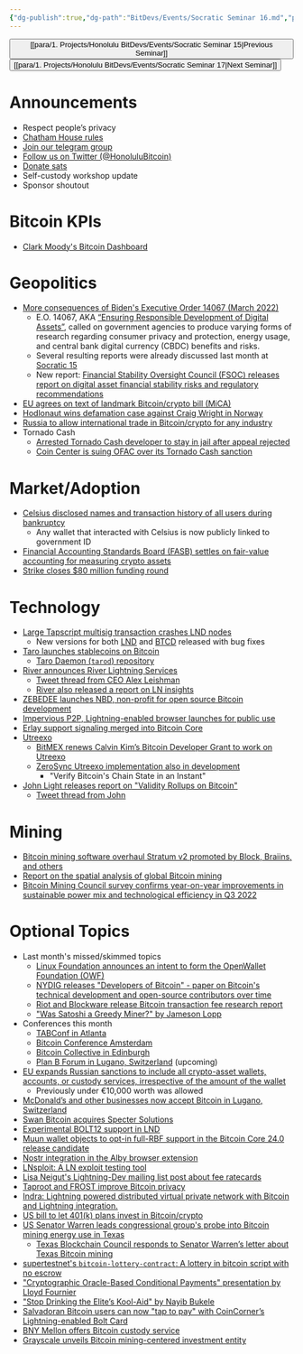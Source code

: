 ```yaml
---
{"dg-publish":true,"dg-path":"BitDevs/Events/Socratic Seminar 16.md","permalink":"/bit-devs/events/socratic-seminar-16/","title":"Socratic Seminar 16","tags":["bitdevs, socratic-16, bitcoin, resource"],"noteIcon":"3","created":"2022-10-04T06:23:49.667-10:00","updated":"2023-05-20T01:02:03.708-10:00"}
---
```




<button class="obsidian-button previous-seminar">[[para/1. Projects/Honolulu BitDevs/Events/Socratic Seminar 15\|Previous Seminar]]</button> <button class="obsidian-button next-seminar">[[para/1. Projects/Honolulu BitDevs/Events/Socratic Seminar 17\|Next Seminar]]</button> 

# Announcements

- Respect people’s privacy
- [Chatham House rules](https://www.chathamhouse.org/about-us/chatham-house-rule)
- [Join our telegram group](https://t.me/+Uh9gbHO9EHFkZWJh)
- [Follow us on Twitter (@HonoluluBitcoin)](https://twitter.com/HonoluluBitcoin)
- [Donate sats](https://checkout.opennode.com/p/5dea6b7a-d33c-4fda-b54c-98f092814c7d)
- Self-custody workshop update
- Sponsor shoutout

# Bitcoin KPIs

- [Clark Moody's Bitcoin Dashboard](https://bitcoin.clarkmoody.com/dashboard/)

# Geopolitics

- [More consequences of Biden's Executive Order 14067 (March 2022)](https://bitcoinmagazine.com/markets/biden-signs-bitcoin-executive-order-taps-cbdc)
	- E.O. 14067, AKA [“Ensuring Responsible Development of Digital Assets”](https://bitcoinmagazine.com/markets/biden-signs-bitcoin-executive-order-taps-cbdc), called on government agencies to produce varying forms of research regarding consumer privacy and protection, energy usage, and central bank digital currency (CBDC) benefits and risks.
	- Several resulting reports were already discussed last month at [Socratic 15](https://www.honolulubitdevs.com/2022-09-26-socratic-seminar-15)
	- New report: [Financial Stability Oversight Council (FSOC) releases report on digital asset financial stability risks and regulatory recommendations](https://home.treasury.gov/news/press-releases/jy0986)
- [EU agrees on text of landmark Bitcoin/crypto bill (MiCA)](https://bitcoinmagazine.com/legal/eu-agrees-on-crypto-mica-bill-text)
- [Hodlonaut wins defamation case against Craig Wright in Norway](https://bitcoinmagazine.com/legal/hodlonaut-wins-defamation-case-against-craig-wright)
- [Russia to allow international trade in Bitcoin/crypto for any industry](https://www.zerohedge.com/crypto/russia-allow-international-trade-bitcoin-crypto-any-industry-report)
- Tornado Cash
	- [Arrested Tornado Cash developer to stay in jail after appeal rejected](https://www.theblock.co/post/174016/arrested-tornado-cash-developer-alexey-pertsev-appeal-rejected)
	- [Coin Center is suing OFAC over its Tornado Cash sanction](https://www.coincenter.org/coin-center-is-suing-ofac-over-its-tornado-cash-sanction/)

# Market/Adoption

- [Celsius disclosed names and transaction history of all users during bankruptcy](https://www.nobsbitcoin.com/celsius-doxxes-all-users/)
	- Any wallet that interacted with Celsius is now publicly linked to government ID
- [Financial Accounting Standards Board (FASB) settles on fair-value accounting for measuring crypto assets](https://www.wsj.com/articles/fasb-settles-on-fair-value-accounting-for-measuring-crypto-assets-11665614205)
- [Strike closes $80 million funding round](https://bitcoinmagazine.com/business/bitcoin-payment-provider-strike-raises-80-million)

# Technology

- [Large Tapscript multisig transaction crashes LND nodes](https://twitter.com/lopp/status/1579257988162154498)
	- New versions for both [LND](https://github.com/lightningnetwork/lnd/releases/tag/v0.15.2-beta) and [BTCD](https://github.com/btcsuite/btcd/releases/tag/v0.23.2) released with bug fixes
- [Taro launches stablecoins on Bitcoin](https://bitcoinmagazine.com/technical/taro-launches-stablecoins-on-bitcoin)
	- [Taro Daemon (`tarod`) repository](https://github.com/lightninglabs/taro)
- [River announces River Lightning Services](https://www.rls.dev/)
	- [Tweet thread from CEO Alex Leishman](https://twitter.com/Leishman/status/1579852852335640577)
	- [River also released a report on LN insights](https://river.com/learn/files/river-lightning-report.pdf)
- [ZEBEDEE launches NBD, non-profit for open source Bitcoin development](https://blog.zebedee.io/announcing-nbd/)
- [Impervious P2P, Lightning-enabled browser launches for public use](https://newsletter.impervious.ai/impervious-ai-releases-the-highly-anticipated-impervious-browser/)
- [Erlay support signaling merged into Bitcoin Core](https://github.com/bitcoin/bitcoin/pull/23443)
- [Utreexo](https://dci.mit.edu/utreexo)
	- [BitMEX renews Calvin Kim’s Bitcoin Developer Grant to work on Utreexo](https://blog.bitmex.com/renewal-of-calvin-kims-bitcoin-developer-grant-3/)
	- [ZeroSync Utreexo implementation also in development](https://www.nobsbitcoin.com/zerosync-utreexo/)
		- "Verify Bitcoin's Chain State in an Instant"
- [John Light releases report on "Validity Rollups on Bitcoin"](https://bitcoinrollups.org/)
	- [Tweet thread from John](https://twitter.com/lightcoin/status/1579856946781298688)

# Mining

- [Bitcoin mining software overhaul Stratum v2 promoted by Block, Braiins, and others](https://www.cnbc.com/2022/10/11/bitcoin-mining-software-overhaul-stratum-v2-promoted-by-block-braiins.html)
- [Report on the spatial analysis of global Bitcoin mining](https://www.nature.com/articles/s41598-022-14987-0)
- [Bitcoin Mining Council survey confirms year-on-year improvements in sustainable power mix and technological efficiency in Q3 2022](http://bitcoinminingcouncil.com/bitcoin-mining-council-survey-confirms-year-on-year-improvements-in-sustainable-power-mix-and-technological-efficiency-in-q3-2022/)

# Optional Topics

- Last month's missed/skimmed topics
	- [Linux Foundation announces an intent to form the OpenWallet Foundation (OWF)](https://www.linuxfoundation.org/press/linux-foundation-announces-an-intent-to-form-the-openwallet-foundation)
	- [NYDIG releases "Developers of Bitcoin" - paper on Bitcoin's technical development and open-source contributors over time](https://nydig.com/research/developers-of-bitcoin)
	- [Riot and Blockware release Bitcoin transaction fee research report](https://blockwaresolutions.com/s/Bitcoin-Transaction-Fees-Final-Draft.pdf)
	- ["Was Satoshi a Greedy Miner?" by Jameson Lopp](https://www.nobsbitcoin.com/satoshi-mining-analysis/)
- Conferences this month
	- [TABConf in Atlanta](https://2022.tabconf.com/)
	- [Bitcoin Conference Amsterdam](https://b.tc/conference/amsterdam)
	- [Bitcoin Collective in Edinburgh](https://bitcoincollective.co.uk/)
	- [Plan B Forum in Lugano, Switzerland](https://planb.lugano.ch/planb-forum/) (upcoming)
-	[EU expands Russian sanctions to include all crypto-asset wallets, accounts, or custody services, irrespective of the amount of the wallet](https://ec.europa.eu/commission/presscorner/detail/en/ip_22_5989)
	- Previously under €10,000 worth was allowed
- [McDonald’s and other businesses now accept Bitcoin in Lugano, Switzerland](https://bitcoinmagazine.com/business/mcdonalds-accepts-bitcoin-payments-in-lugano-switzerland)
- [Swan Bitcoin acquires Specter Solutions](https://bitcoinmagazine.com/business/swan-bitcoin-acquires-specter-solutions)
- [Experimental BOLT12 support in LND](https://github.com/carlaKC/boltnd)
- [Muun wallet objects to opt-in full-RBF support in the Bitcoin Core 24.0 release candidate](https://lists.linuxfoundation.org/pipermail/bitcoin-dev/2022-October/020980.html)
- [Nostr integration in the Alby browser extension](https://blog.getalby.com/nostr-in-the-alby-extension/)
- [LNsploit: A LN exploit testing tool](https://stacker.news/items/80134)
- [Lisa Neigut's Lightning-Dev mailing list post about fee ratecards](https://lists.linuxfoundation.org/pipermail/lightning-dev/2022-September/003685.html)
- [Taproot and FROST improve Bitcoin privacy](https://bitcoinmagazine.com/technical/taproot-and-frost-improve-bitcoin-privacy)
- [Indra: Lightning powered distributed virtual private network with Bitcoin and Lightning integration.](https://github.com/Indra-Labs/indra)
- [US bill to let 401(k) plans invest in Bitcoin/crypto](https://bitcoinmagazine.com/legal/us-bill-to-let-401-k-plans-invest-in-bitcoin-crypto)
- [US Senator Warren leads congressional group's probe into Bitcoin mining energy use in Texas](https://www.coindesk.com/policy/2022/10/12/senator-warren-leads-congressional-groups-probe-into-bitcoin-mining-energy-use-in-texas/)
	- [Texas Blockchain Council responds to Senator Warren’s letter about Texas Bitcoin mining](https://www.einnews.com/pr_news/595758085/texas-blockchain-council-responds-to-senator-warren-s-letter-about-texas-bitcoin-mining)
- [supertestnet's `bitcoin-lottery-contract`: A lottery in bitcoin script with no escrow](https://github.com/supertestnet/bitcoin-lottery-contract)
- ["Cryptographic Oracle-Based Conditional Payments" presentation by Lloyd Fournier](https://www.youtube.com/watch?v=hCjbStBKCEQ)
- ["Stop Drinking the Elite’s Kool-Aid" by Nayib Bukele](https://bitcoinmagazine.com/print/stop-drinking-the-elites-kool-aid)
- [Salvadoran Bitcoin users can now "tap to pay" with CoinCorner’s Lightning-enabled Bolt Card](https://bitcoinmagazine.com/business/nfc-bitcoin-card-launches-in-el-salvador)
- [BNY Mellon offers Bitcoin custody service](https://bitcoinmagazine.com/business/bny-mellon-offers-bitcoin-custody)
- [Grayscale unveils Bitcoin mining-centered investment entity](https://www.theblock.co/post/175140/grayscale-unveils-bitcoin-mining-centered-investment-entity)
